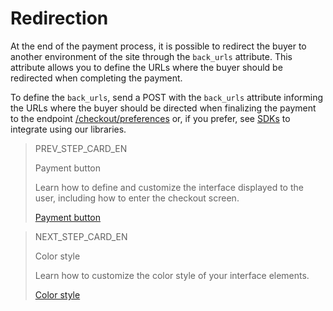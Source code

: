 # Redirection
 
At the end of the payment process, it is possible to redirect the buyer to another environment of the site through the `back_urls` attribute. This attribute allows you to define the URLs where the buyer should be redirected when completing the payment.
 
To define the `back_urls`, send a POST with the `back_urls` attribute informing the URLs where the buyer should be directed when finalizing the payment to the endpoint [/checkout/preferences](https://www.mercadopago[FAKER][URL][DOMAIN]/developers/en/reference/preferences/_checkout_preferences/post) or, if you prefer, see [SDKs](/developers/en/docs/sdks-library/landing) to integrate using our libraries.

> PREV_STEP_CARD_EN
>
> Payment button 
>
> Learn how to define and customize the interface displayed to the user, including how to enter the checkout screen. 
>
> [Payment button](/developers/en/docs/checkout-pro/checkout-customization/user-interface/payment-button)

> NEXT_STEP_CARD_EN
>
> Color style  
>
> Learn how to customize the color style of your interface elements.
>
> [Color style](/developers/en/docs/checkout-pro/checkout-customization/user-interface/color-style)